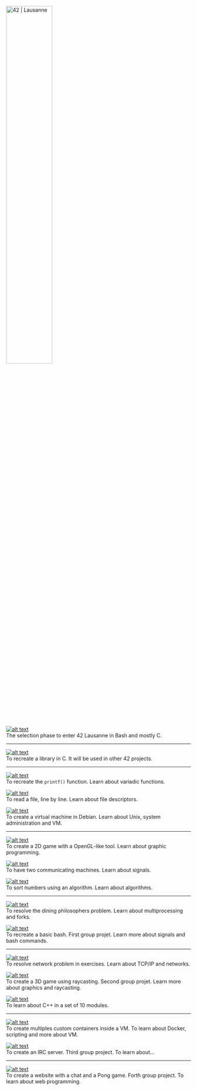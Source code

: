 <a href="https://42lausanne.ch/">
	<img src="https://42lausanne.ch/wp-content/uploads/2021/01/42_logo.svg" alt="42 | Lausanne" width="50%">
</a>

[![alt text][logo_piscine]](https://github.com/ndcnf/Piscine-42)</br>
The selection phase to enter 42 Lausanne in Bash and mostly C.

---

[![alt text][r01libft]](https://github.com/ndcnf/Libft)</br>
To recreate a library in C. It will be used in other 42 projects.

---

[![alt text][r02printf]](https://github.com/ndcnf/Libft)</br>
To recreate the `printf()` function. Learn about variadic functions.

[![alt text][r02gnl]](https://github.com/ndcnf/Libft)</br>
To read a file, line by line. Learn about file descriptors.

[![alt text][r02b2r]](https://github.com/ndcnf/Libft)</br>
To create a virtual machine in Debian. Learn about Unix, system administration and VM.

---

[![alt text][r03solong]](https://github.com/ndcnf/Libft)</br>
To create a 2D game with a OpenGL-like tool. Learn about graphic programming.

[![alt text][r03minitalk]](https://github.com/ndcnf/Libft)</br>
To have two communicating machines. Learn about signals.

[![alt text][r03pushswap]](https://github.com/ndcnf/Libft)</br>
To sort numbers using an algorithm. Learn about algorithms.

---

[![alt text][r04philo]](https://github.com/ndcnf/Libft)</br>
To resolve the dining philosophers problem. Learn about multiprocessing and forks.

[![alt text][r04minishell]](https://github.com/ndcnf/Libft)</br>
To recreate a basic bash. First group projet. Learn more about signals and bash commands.

---

[![alt text][r02printf]](https://github.com/ndcnf/Libft)</br>
To resolve network problem in exercises. Learn about TCP/IP and networks.

[![alt text][r02printf]](https://github.com/ndcnf/Libft)</br>
To create a 3D game using raycasting. Second group projet. Learn more about graphics and raycasting. 

[![alt text][r02printf]](https://github.com/ndcnf/Libft)</br>
To learn about C++ in a set of 10 modules.

---

[![alt text][r02printf]](https://github.com/ndcnf/Libft)</br>
To create multiples custom containers inside a VM. To learn about Docker, scripting and more about VM.

[![alt text][r02printf]](https://github.com/ndcnf/Libft)</br>
To create an IRC server. Third group project. To learn about...

---

[![alt text][r02printf]](https://github.com/ndcnf/Libft)</br>
To create a website with a chat and a Pong game. Forth group project. To learn about web programming.




[logo42]: https://42lausanne.ch/wp-content/uploads/2021/01/42_logo.svg "42 | Lausanne"

[logo_piscine]: https://img.shields.io/badge/Piscine-Selection%20stage-green?style=for-the-badge&&logo=c "Piscine"
[logo_cursus]: https://img.shields.io/badge/Cursus-All%20projets-lightgreen?style=for-the-badge "Cursus"

[r01libft]: https://img.shields.io/badge/Rank%2001-Libft-lightgreen?style=for-the-badge&&logo=c "Libft"

[r02printf]: https://img.shields.io/badge/Rank%2002-Ft_printf-lightgreen?style=for-the-badge&&logo=c "ft_printf"
[r02gnl]: https://img.shields.io/badge/Rank%2002-Get%20Next%20Line-lightgreen?style=for-the-badge&&logo=c "Get Next Line"
[r02b2r]: https://img.shields.io/badge/Rank%2002-Born2beRoot-lightgreen?style=for-the-badge&&logo=debian "Born2beRoot"

[r03solong]: https://img.shields.io/badge/Rank%2003-So%20long-lightgreen?style=for-the-badge&&logo=c "So long"
[r03minitalk]: https://img.shields.io/badge/Rank%2003-Minitalk-lightgreen?style=for-the-badge&&logo=c "Minitalk"
[r03pushswap]: https://img.shields.io/badge/Rank%2003-Push%20Swap-lightgreen?style=for-the-badge&&logo=c "Push Swap"

[r04philo]: https://img.shields.io/badge/Rank%2004-Philosophers-lightgreen?style=for-the-badge&&logo=c "Philosophers"
[r04minishell]: https://img.shields.io/badge/Rank%2004-Minishell-lightgreen?style=for-the-badge&&logo=c "Minishell"
